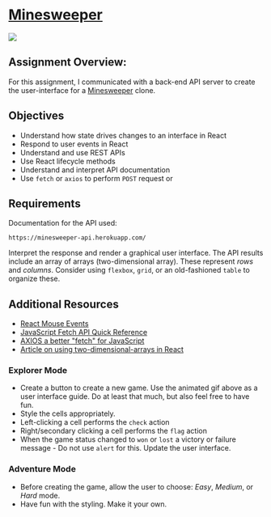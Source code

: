 # [Minesweeper](https://minesweeper-stevensmacbook.netlify.app/)

<img src="src/assets/Minesweeper.gif">

## Assignment Overview:

For this assignment, I communicated with a back-end API server to create the user-interface for a [Minesweeper][1] clone.

[1]: https://en.wikipedia.org/wiki/Minesweeper_(video_game)

## Objectives

- Understand how state drives changes to an interface in React
- Respond to user events in React
- Understand and use REST APIs
- Use React lifecycle methods
- Understand and interpret API documentation
- Use `fetch` or `axios` to perform `POST` request or

## Requirements

Documentation for the API used:

`https://minesweeper-api.herokuapp.com/`

Interpret the response and render a graphical user interface. The API results include an array of arrays (two-dimensional array). These represent _rows_ and _columns_. Consider using `flexbox`, `grid`, or an old-fashioned `table` to organize these.

## Additional Resources

- [React Mouse Events](https://reactjs.org/docs/events.html#mouse-events)
- [JavaScript Fetch API Quick Reference](https://handbook.suncoast.io/lessons/misc-quick-reference/js-fetch)
- [AXIOS a better "fetch" for JavaScript](https://handbook.suncoast.io/lessons/misc-quick-reference/axios)
- [Article on using two-dimensional-arrays in React](https://www.pluralsight.com/guides/display-multidimensional-array-data-in-react)

### Explorer Mode

- Create a button to create a new game. Use the animated gif above as a user interface guide. Do at least that much, but also feel free to have fun.
- Style the cells appropriately.
- Left-clicking a cell performs the `check` action
- Right/secondary clicking a cell performs the `flag` action
- When the game status changed to `won` or `lost` a victory or failure message - Do not use `alert` for this. Update the user interface.

### Adventure Mode

- Before creating the game, allow the user to choose: _Easy_, _Medium_, or _Hard_ mode.
- Have fun with the styling. Make it your own.
